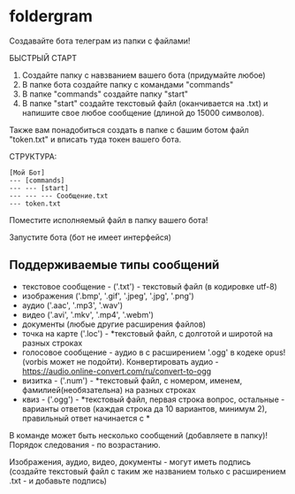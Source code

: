 # foldergram
Создавайте бота телеграм из папки с файлами!

БЫСТРЫЙ СТАРТ

1. Создайте папку с навзванием вашего бота (придумайте любое)
2. В папке бота создайте папку с командами "commands"
3. В папке "commands" создайте папку "start"
4. В папке "start" создайте текстовый файл (оканчивается на .txt) и напишите свое любое сообщение (длиной до 15000 символов).

Также вам понадобиться создать в папке с башим ботом файл "token.txt" и вписать туда токен вашего бота.

СТРУКТУРА:
```
[Мой Бот]
--- [commands]
--- --- [start]
--- --- --- Сообщение.txt
--- token.txt
```
Поместите исполняемый файл в папку вашего бота!

Запустите бота (бот не имеет интерфейся)

## Поддерживаемые типы сообщений
- текстовое сообщение - ('.txt') - текстовый файл (в кодировке utf-8)
- изображения ('.bmp', '.gif', '.jpeg', '.jpg', '.png')
- аудио ('.aac', '.mp3', '.wav')
- видео ('.avi', '.mkv', '.mp4', '.webm')
- документы (любые другие расширения файлов)
- точка на карте ('.loc') - *текстовый файл, с долготой и широтой на разных строках
- голосовое сообщение - аудио в с расширением '.ogg' в кодеке opus! (vorbis может не подойти). Конвертировать аудио - https://audio.online-convert.com/ru/convert-to-ogg
- визитка - ('.num') - *текстовый файл, c номером, именем, фамилией(необязательна) на разных строках
- квиз - ('.ogg') - *текстовый файл, первая строка вопрос, остальные - варианты ответов (каждая строка да 10 вариантов, минимум 2), правильный ответ начинается с *

В команде может быть несколько сообщений (добавляете в папку)! Порядок следования - по возрастанию.

Изображения, аудио, видео, документы - могут иметь подпись (создайте текстовый файл с таким же названием только с расширением .txt - и добавьте подпись)
